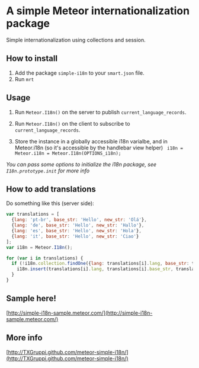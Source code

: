 # A simple Meteor internationalization package

Simple internationalization using collections and session.

## How to install

1. Add the package `simple-i18n` to your `smart.json` file.
2. Run `mrt`

## Usage

1. Run `Meteor.I18n()` on the server to publish `current_language_records`.
2. Run `Meteor.I18n()` on the client to subscribe to `current_language_records`.

3. Store the instance in a globally accessible i18n varialbe, and in Meteor.i18n (so it's accessible by the handlebar view helper)
 ` i18n = Meteor.i18n = Meteor.I18n(OPTIONS_i18n);`

*You can pass some options to initialize the i18n package, see `I18n.prototype.init` for more info*

## How to add translations

Do something like this (server side):
```js
var translations = [
  {lang: 'pt-br', base_str: 'Hello', new_str: 'Olá'},
  {lang: 'de', base_str: 'Hello', new_str: 'Hallo'},
  {lang: 'es', base_str: 'Hello', new_str: 'Hola'},
  {lang: 'it', base_str: 'Hello', new_str: 'Ciao'}
];
var i18n = Meteor.I18n();

for (var i in translations) {
  if (!i18n.collection.findOne({lang: translations[i].lang, base_str: translations[i].base_str})) {
    i18n.insert(translations[i].lang, translations[i].base_str, translations[i].new_str);
  }
}
```

## Sample here!

[http://simple-i18n-sample.meteor.com/](http://simple-i18n-sample.meteor.com/)

## More info

[http://TXGruppi.github.com/meteor-simple-i18n/](http://TXGruppi.github.com/meteor-simple-i18n/)
